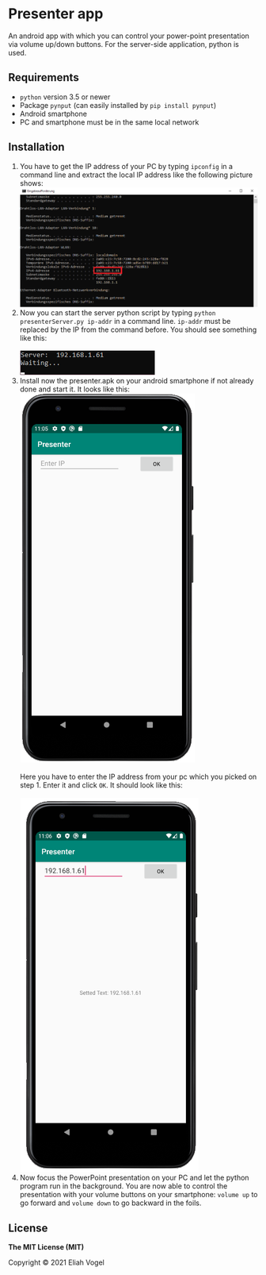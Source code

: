 # Presenter app
An android app with which you can control your power-point presentation via volume up/down buttons. For the server-side application, python is used.

## Requirements
* `python` version 3.5 or newer
* Package `pynput` (can easily installed by `pip install pynput`)
* Android smartphone
* PC and smartphone must be in the same local network

## Installation
1. You have to get the IP address of your PC by typing `ipconfig` in a command line and extract the local IP address like the following picture shows: ![ipconfig example](/doc/ipconfig.png)
2. Now you can start the server python script by typing `python presenterServer.py ip-addr` in a command line. `ip-addr` must be replaced by the IP from the command before. You should see something like this: <br></br>![python output](/doc/pythonOutput.png)
3. Install now the presenter.apk on your android smartphone if not already done and start it. It looks like this: ![app on create](/doc/appOnCreate.png)
<br></br> Here you have to enter the IP address from your pc which you picked on step 1. Enter it and click `OK`. It should look like this: <br></br>![app ip entered](/doc/appIpEntered.png)
4. Now focus the PowerPoint presentation on your PC and let the python program run in the background. You are now able to control the presentation with your volume buttons on your smartphone: `volume up` to go forward and `volume down` to go backward in the foils.

## License
**The MIT License (MIT)**

Copyright © 2021 Eliah Vogel
